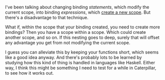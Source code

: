 I've been talking about changing binding _statements_, which modify the current
scope, into binding _expressions_, which
[create a new scope](/daily/2024-06-28). But there's a disadvantage to that
technique.

What if, within the scope that your binding created, you need to create more
bindings? Then you have a scope within a scope. Which could create another
scope, and so on. If this nesting goes to deep, surely that will offset any
advantage you get from not modifying the current scope.

I guess you can alleviate this by keeping your functions short, which seems like
a good idea anyway. And there's probably lots to be learned by studying how this
kind of thing is handled in languages like Haskell. Either way, I think this
might be something I need to test for a while in Caterpillar, to see how it
works out.
